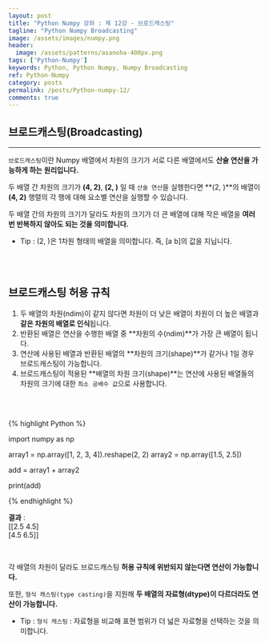 ```yaml
---
layout: post
title: "Python Numpy 강좌 : 제 12강 - 브로드캐스팅"
tagline: "Python Numpy Broadcasting"
image: /assets/images/numpy.png
header:
  image: /assets/patterns/asanoha-400px.png
tags: ['Python-Numpy']
keywords: Python, Python Numpy, Numpy Broadcasting
ref: Python-Numpy
category: posts
permalink: /posts/Python-numpy-12/
comments: true
---
```


## 브로드캐스팅(Broadcasting) ##
----------

`브로드캐스팅`이란 Numpy 배열에서 차원의 크기가 서로 다른 배열에서도 **산술 연산을 가능하게 하는 원리입니다.**

두 배열 간 차원의 크기가 **(4, 2)**, **(2, )** 일 때 `산술 연산`을 실행한다면 **(2, )**의 배열이 **(4, 2)** 행렬의 각 행에 대해 요소별 연산을 실행할 수 있습니다.

두 배열 간의 차원의 크기가 달라도 차원의 크기가 더 큰 배열에 대해 작은 배열을 **여러 번 반복하지 않아도 되는 것을 의미합니다.**

* Tip : (2, )은 1차원 형태의 배열을 의미합니다. 즉, [a b]의 값을 지닙니다.

<br>
<br>

## 브로드캐스팅 허용 규칙 ##

1. 두 배열의 차원(ndim)이 같지 않다면 차원이 더 낮은 배열이 차원이 더 높은 배열과 **같은 차원의 배열로 인식**됩니다.
2.	반환된 배열은 연산을 수행한 배열 중 **차원의 수(ndim)**가 가장 큰 배열이 됩니다.
3.	연산에 사용된 배열과 반환된 배열의 **차원의 크기(shape)**가 같거나 1일 경우 브로드캐스팅이 가능합니다.
4.	브로드캐스팅이 적용된 **배열의 차원 크기(shape)**는 연산에 사용된 배열들의 차원의 크기에 대한 `최소 공배수 값`으로 사용합니다.

<br>
<br>

{% highlight Python %}

import numpy as np 

array1 = np.array([1, 2, 3, 4]).reshape(2, 2)
array2 = np.array([1.5, 2.5])

add = array1 + array2

print(add)

{% endhighlight %}

**결과**
:    
[[2.5 4.5]<br>
 [4.5 6.5]]<br>

<br>

각 배열의 차원이 달라도 브로드캐스팅 **허용 규칙에 위반되지 않는다면 연산이 가능합니다.**

또한, `형식 캐스팅(type casting)`을 지원해 **두 배열의 자료형(dtype)이 다르더라도 연산이 가능합니다.**

* Tip : `형식 캐스팅` : 자료형을 비교해 표현 범위가 더 넓은 자료형을 선택하는 것을 의미합니다.